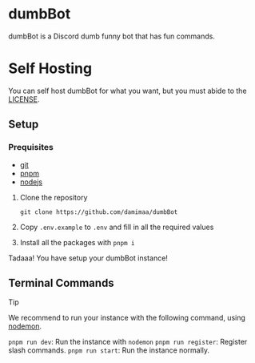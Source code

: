 # dumbBot
dumbBot is a Discord dumb funny bot that has fun commands.

# Self Hosting
You can self host dumbBot for what you want, but you must abide to the [LICENSE](/LICENSE).

## Setup
### Prequisites
- [git](https://git-scm.com/)
- [pnpm](https://pnpm.io/)
- [nodejs](https://nodejs.org/)

1. Clone the repository

   ```
   git clone https://github.com/damimaa/dumbBot
   ```
2. Copy `.env.example` to `.env` and fill in all the required values
3. Install all the packages with `pnpm i`

Tadaaa! You have setup your dumbBot instance!

## Terminal Commands
> [!TIP]
> We recommend to run your instance with the following command, using [nodemon](https://nodemon.io/).

`pnpm run dev`: Run the instance with `nodemon`
`pnpm run register`: Register slash commands.
`pnpm run start`: Run the instance normally.
